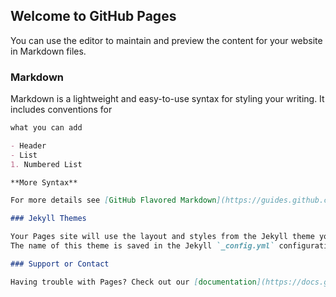 ## Welcome to GitHub Pages

You can use the editor to maintain and preview the content for your website in Markdown files.


### Markdown

Markdown is a lightweight and easy-to-use syntax for styling your writing. It includes conventions for

```markdown
what you can add

- Header
- List
1. Numbered List

**More Syntax** 

For more details see [GitHub Flavored Markdown](https://guides.github.com/features/mastering-markdown/).

### Jekyll Themes

Your Pages site will use the layout and styles from the Jekyll theme you have selected in your setting.
The name of this theme is saved in the Jekyll `_config.yml` configuration file.

### Support or Contact

Having trouble with Pages? Check out our [documentation](https://docs.github.com/categories/github-pages-basics/) or [contact support](https://support.github.com/contact) and we’ll help you sort it out.
